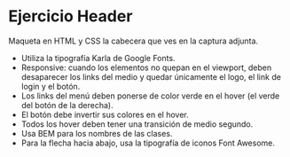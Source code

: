 # Ejercicio Header

Maqueta en HTML y CSS la cabecera que ves en la captura adjunta.

- Utiliza la tipografía Karla de Google Fonts.
- Responsive: cuando los elementos no quepan en el viewport, deben desaparecer los links del medio y quedar únicamente el logo, el link de login y el botón.
- Los links del menú deben ponerse de color verde en el hover (el verde del botón de la derecha).
- El botón debe invertir sus colores en el hover.
- Todos los hover deben tener una transición de medio segundo.
- Usa BEM para los nombres de las clases.
- Para la flecha hacia abajo, usa la tipografía de iconos Font Awesome.
